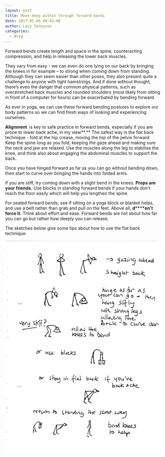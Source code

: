 ```yaml
---
layout: post
title: Move deep within through forward bends
date: 2017-05-05 08:43:00
author: Lucy Tennyson
categories:
  - Blog
---
```



Forward bends create length and space in the spine, counteracting compression, and help in releasing the lower back muscles.

They vary from easy - we can even do one lying on our back by bringing the knees in for example – to strong when coming down from standing. Although they can seem easier than other poses, they also present quite a challenge to anyone with tight hamstrings. And if done without thought, there’s even the danger that common physical patterns, such as overstretched back muscles and rounded shoulders (most likely from sitting in front of a computer for hours) can be exacerbated by bending forward.

As ever in yoga, we can use these forward bending postures to explore our body patterns so we can find fresh ways of looking and experiencing ourselves.

**Alignment&nbsp;** is key to safe practice in forward bends, especially if you are prone to lower back ache, in my view**.**&nbsp;The safest way is the flat back technique - fold at the hip crease, moving the top of the pelvis forward. Keep the spine long as you fold, keeping the gaze ahead and making sure the neck and jaw are relaxed. Use the muscles along the leg to stabilise the knee, and think also about engaging the abdominal muscles to support the back.

Once you have hinged forward as far as you can go without bending down, then start to curve over bringing the hands into folded arms.

If you are stiff, try coming down with a slight bend in the knees. **Props are your friends.**&nbsp;Use blocks in standing forward bends if your hands don’t reach the floor easily which will help you lengthen the spine.

For seated forward bends, see if sitting on a yoga block or blanket helps, and use a belt rather than grab and pull on the feet. Above all, **d****on’t force it.**&nbsp;Think about effort and ease. Forward bends are not about how far you can go but rather how deeply you can release.

The sketches below give some tips about how to use the flat back technique.

![](/uploads/versions/yogablog6may---x----1780-2432x---.jpg)